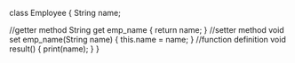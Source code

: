 class Employee {
   String name;
   
   //getter method
   String get emp_name {
      return name;
   }
   //setter method
   void set emp_name(String name) {
      this.name = name;
   }
   //function definition
   void result() {
      print(name);
   }
}
